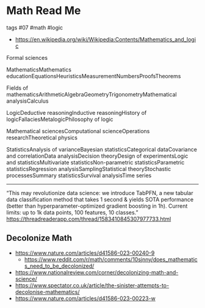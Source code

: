 # Math Read Me

tags #07 #math #logic

* https://en.wikipedia.org/wiki/Wikipedia:Contents/Mathematics_and_logic


Formal sciences

MathematicsMathematics educationEquationsHeuristicsMeasurementNumbersProofsTheorems

Fields of mathematicsArithmeticAlgebraGeometryTrigonometryMathematical analysisCalculus

LogicDeductive reasoningInductive reasoningHistory of logicFallaciesMetalogicPhilosophy of logic

Mathematical sciencesComputational scienceOperations researchTheoretical physics

StatisticsAnalysis of varianceBayesian statisticsCategorical dataCovariance and correlationData analysisDecision theoryDesign of experimentsLogic and statisticsMultivariate statisticsNon-parametric statisticsParametric statisticsRegression analysisSamplingStatistical theoryStochastic processesSummary statisticsSurvival analysisTime series

***

“This may revolutionize data science: we introduce TabPFN, a new tabular data classification method that takes 1 second & yields SOTA performance (better than hyperparameter-optimized gradient boosting in 1h). Current limits: up to 1k data points, 100 features, 10 classes.” https://threadreaderapp.com/thread/1583410845307977733.html


## Decolonize Math

* https://www.nature.com/articles/d41586-023-00240-9
  * https://www.reddit.com/r/math/comments/10sjnny/does_mathematics_need_to_be_decolonized/
* https://www.nationalreview.com/corner/decolonizing-math-and-science/
* https://www.spectator.co.uk/article/the-sinister-attempts-to-decolonise-mathematics/
* https://www.nature.com/articles/d41586-023-00223-w
